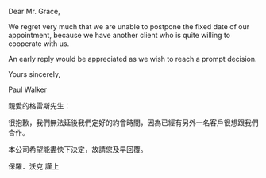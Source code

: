Dear Mr. Grace,

We regret very much that we are unable to postpone the fixed date of our
appointment, because we have another client who is quite willing to
cooperate with us.

An early reply would be appreciated as we wish to reach a prompt
decision.

Yours sincerely,

Paul Walker

親愛的格雷斯先生：

很抱歉，我們無法延後我們定好的約會時間，因為已經有另外一名客戶很想跟我們合作。

本公司希望能盡快下決定，故請您及早回覆。

保羅．沃克 謹上
